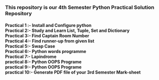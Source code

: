 <h3>This repository is our 4th Semester Python Practical Solution Repository</h3>
  
  <h4> <b>Practical 1 :- </b> Install and Configure python <br>
    <b>Practical 2:- </b> Study and Learn List, Tuple, Set and Dictionary <br>
    <b>Practical 3:- </b>Find Captain Room Number <br>
    <b>Practical 4:- </b>Find runner-up from given list <br>
    <b>Practical 5:- </b>Swap Case <br>
    <b>Practical 6:- </b>Python words programme <br>
    <b>Practical 7:- </b>Lapindrome <br>
    <b>practical 8:- </b> Python OOPS Programe  <br>
    <b>practical 9:- </b> Python OOPS Programe  <br>
   <b>practical 10:- </b>Generate PDF file of your 3rd Semester Mark-sheet 
  
 </h4>
